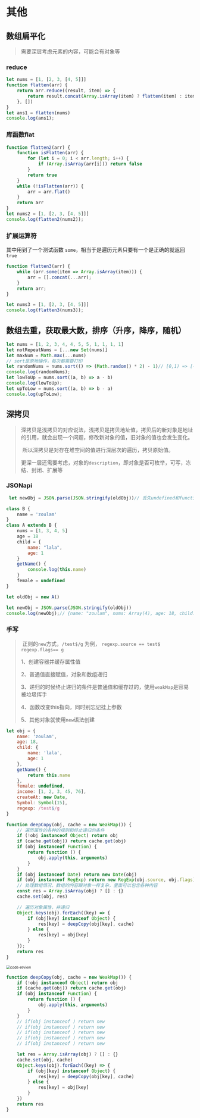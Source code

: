 # 其他

## 数组扁平化

> 需要深层考虑元素的内容，可能会有对象等

### reduce

```javascript
let nums = [1, [2, 3, [4, 5]]]
function flatten(arr) {
    return arr.reduce((result, item) => {
        return result.concat(Array.isArray(item) ? flatten(item) : item);
    }, [])
}
let ans1 = flatten(nums)
console.log(ans1);
```

### 库函数flat

```javascript
function flatten2(arr) {
    function isFlatten(arr) {
        for (let i = 0; i < arr.length; i++) {
            if (Array.isArray(arr[i])) return false
        }
        return true
    }
    while (!isFlatten(arr)) {
        arr = arr.flat()
    }
    return arr
}
let nums2 = [1, [2, 3, [4, 5]]]
console.log(flatten2(nums2));
```

### 扩展运算符

其中用到了一个测试函数 `some`，相当于是遍历元素只要有一个是正确的就返回`true`

```javascript
function flatten3(arr) {
    while (arr.some(item => Array.isArray(item))) {
        arr = [].concat(...arr);
    }
    return arr;
}

let nums3 = [1, [2, 3, [4, 5]]]
console.log(flatten3(nums3));
```

## 数组去重，获取最大数，排序（升序，降序，随机）

```JavaScript
let nums = [1, 2, 3, 4, 4, 5, 5, 1, 1, 1, 1]
let notRepeatNums = [...new Set(nums)]
let maxNum = Math.max(...nums)
// sort是原地操作，每次都需要打印
let randomNums = nums.sort(() => (Math.random() * 2) - 1)// [0,1) => [-1,1)
console.log(randomNums);
let lowToUp = nums.sort((a, b) => a - b)
console.log(lowToUp);
let upToLow = nums.sort((a, b) => b - a)
console.log(upToLow);
```

## 深拷贝

> ​	深拷贝是浅拷贝的对应说法，浅拷贝是拷贝地址值，拷贝后的新对象是地址的引用，就会出现一个问题，修改新对象的值，旧对象的值也会发生变化。
>
> ​	所以深拷贝是对存在堆空间的值进行深层次的遍历，拷贝原始值。
>
> ​	更深一层还需要考虑，对象的`description`，即对象是否可枚举，可写，冻结、封闭、扩展等

### JSONapi

```javascript
 let newObj = JSON.parse(JSON.stringify(oldObj))// 丢失undefined和function
```

```JavaScript
class B {
    name = 'zoulam'
}
class A extends B {
    nums = [1, 3, 4, 5]
    age = 18
    child = {
        name: "lala",
        age: 1
    }
    getName() {
        console.log(this.name)
    }
    female = undefined
}

let oldObj = new A()

let newObj = JSON.parse(JSON.stringify(oldObj))
console.log(newObj);// {name: "zoulam", nums: Array(4), age: 18, child: {…}}
```

### 手写

> ​	正则的`new`方式，`/test$/g` 为例， `regexp.source == test$` `regexp.flags== g`
>
> 1、创建容器并缓存属性值
>
> 2、普通值直接赋值，对象和数组递归
>
> 3、递归的时候终止递归的条件是普通值和缓存过的，使用`weakMap`是容易被垃圾挥手
>
> 4、函数改变this指向，同时别忘记挂上参数
>
> 5、其他对象就使用`new`语法创建

```JavaScript
let obj = {
    name: 'zoulam',
    age: 18,
    child: {
        name: 'lala',
        age: 1
    },
    getName() {
        return this.name
    },
    female: undefined,
    income: [1, 2, 3, 45, 76],
    createAt: new Date,
    Symbol: Symbol(15),
    regexp: /test$/g
}

function deepCopy(obj, cache = new WeakMap()) {
    // 遍历属性的各种的规则和终止递归的条件
    if (!obj instanceof Object) return obj
    if (cache.get(obj)) return cache.get(obj)
    if (obj instanceof Function) {
        return function () {
            obj.apply(this, arguments)
        }
    }
    if (obj instanceof Date) return new Date(obj)
    if (obj instanceof RegExp) return new RegExp(obj.source, obj.flags)
    // 处理数组情况，数组的内容跟对象一样复杂，里面可以包含各种内容
    const res = Array.isArray(obj) ? [] : {}
    cache.set(obj, res)

    // 遍历对象属性，并递归
    Object.keys(obj).forEach((key) => {
        if (obj[key] instanceof Object) {
            res[key] = deepCopy(obj[key], cache)
        } else {
            res[key] = obj[key]
        }
    });
    return res
}
```

<img src="https://zoulam-pic-repo.oss-cn-beijing.aliyuncs.com/img/image-20201125171721084.png" alt="code-review" style="zoom:67%;" />

```javascript
function deepCopy(obj, cache = new WeakMap()) {
    if (!obj instanceof Object) return obj
    if (cache.get(obj)) return cache.get(obj)
    if (obj instanceof Function) {
        return function () {
            obj.apply(this, arguments)
        }
    }
    // if(obj instanceof ) return new
    // if(obj instanceof ) return new
    // if(obj instanceof ) return new
    // if(obj instanceof ) return new
    // if(obj instanceof ) return new

    let res = Array.isArray(obj) ? [] : {}
    cache.set(obj, cache)
    Object.keys(obj).forEach((key) => {
        if (obj[key] instanceof Object) {
            res[key] = deepCopy(obj[key], cache)
        } else {
            res[key] = obj[key]
        }
    })
    return res
}
```

